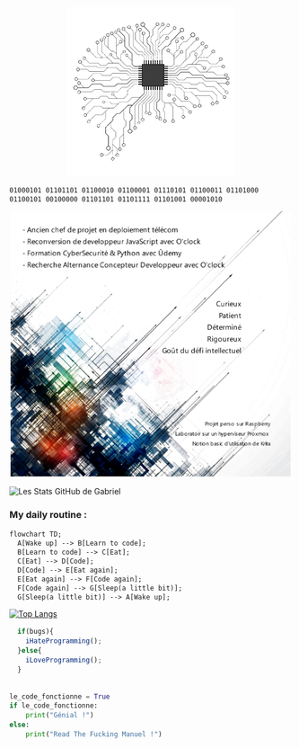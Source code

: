 <p align="center">
  <img src="https://github.com/gabrielQ12/gabrielQ12/blob/main/img/Brain-removebg-preview.png" alt="Cover">
</p>



```bin
01000101 01101101 01100010 01100001 01110101 01100011 01101000 01100101 00100000 01101101 01101111 01101001 00001010
``` 



<p align="center">
  <img src="https://github.com/gabrielQ12/gabrielQ12/blob/main/img/git6.png" alt="Qualitys">
</p>


![Les Stats GitHub de Gabriel ](https://github-readme-stats.vercel.app/api?username=gabrielQ12&show_icons=true&theme=dark&hide_rank=true)

### My daily routine : 

```mermaid
flowchart TD;
  A[Wake up] --> B[Learn to code];
  B[Learn to code] --> C[Eat];
  C[Eat] --> D[Code];
  D[Code] --> E[Eat again];
  E[Eat again] --> F[Code again];
  F[Code again] --> G[Sleep(a little bit)];
  G[Sleep(a little bit)] --> A[Wake up];
```


[![Top Langs](https://github-readme-stats.vercel.app/api/top-langs/?username=gabrielQ12&icons=true&theme=dark)](https://github.com/gabrielQ12/github-readme-stats)



```js
  if(bugs){
    iHateProgramming();
  }else{
    iLoveProgramming();
  }
```

```python

le_code_fonctionne = True
if le_code_fonctionne:
    print("Génial !")
else: 
    print("Read The Fucking Manuel !")
```
